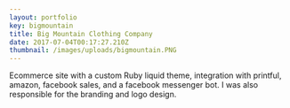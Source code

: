 ```yaml
---
layout: portfolio
key: bigmountain
title: Big Mountain Clothing Company
date: 2017-07-04T00:17:27.210Z
thumbnail: /images/uploads/bigmountain.PNG
---
```

Ecommerce site with a custom Ruby liquid theme, integration with printful, amazon, facebook sales, and a facebook messenger bot. I was also responsible for the branding and logo design.
